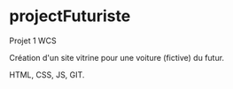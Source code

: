 # projectFuturiste
Projet 1 WCS  

Création d'un site vitrine pour une voiture (fictive) du futur.

HTML, CSS, JS, GIT.

